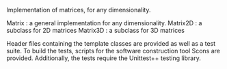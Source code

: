 Implementation of matrices, for any dimensionality.

Matrix   : a general implementation for any dimensionality.
Matrix2D : a subclass for 2D matrices
Matrix3D : a subclass for 3D matrices

Header files containing the template classes are provided as well as a test suite. To build the tests, scripts for the software construction tool Scons are provided. Additionally, the tests require the Unittest++ testing library.
